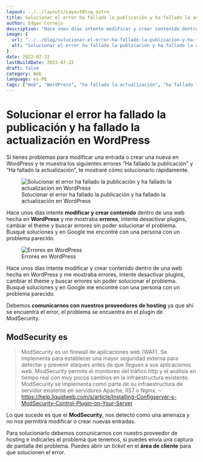 ```yaml
---
layout: ../../layouts/LayoutBlog.astro
title: Solucionar el error ha fallado la publicación y ha fallado la actualización en WordPress
author: Edgar Cornejo
description: "Hace unos días intente modificar y crear contenido dentro de una web hecha en WordPress y me mostraba errores, intente desactivar plugins, cambiar el theme y buscar errores sin poder solucionar el problema. Busqué soluciones y en Google me encontré con una persona con un problema parecido."
image: {
  url: "../../blog/solucionar-el-error-ha-fallado-la-publicacion-y-ha-fallado-la-actualizacion-en-wordpress.jpg",
  alt: "Solucionar el error ha fallado la publicación y ha fallado la actualización en WordPress",
}
date: 2022-07-22
lastBuildDate: 2022-07-22
draft: false
category: Web
language: es-PE
tags: ["Web", "WordPress", "ha fallado la actualización", "ha fallado la publicación", "error"]
---
```


# Solucionar el error ha fallado la publicación y ha fallado la actualización en WordPress

Si tienes problemas para modificar una entrada o crear una nueva en WordPress y te muestra los siguientes errores “Ha fallado la publicación” y “Ha fallado la actualización”, te mostraré cómo solucionarlo rápidamente.

<figure>
  <img src="../../blog/solucionar-el-error-ha-fallado-la-publicacion-y-ha-fallado-la-actualizacion-en-wordpress.jpg" alt="Solucionar el error ha fallado la publicación y ha fallado la actualización en WordPress"/>
  <figcaption>Solucionar el error ha fallado la publicación y ha fallado la actualización en WordPress</figcaption>
</figure>

Hace unos días intente **modificar y crear contenido** dentro de una web hecha en **WordPress** y me mostraba **errores**, intente desactivar plugins, cambiar el theme y buscar errores sin poder solucionar el problema. Busqué soluciones y en Google me encontré con una persona con un problema parecido. 

<figure>
  <img src="../../blog/errores-en-wordpress.jpg" alt="Errores en WordPress"/>
  <figcaption>Errores en WordPress</figcaption>
</figure>

Hace unos días intente modificar y crear contenido dentro de una web hecha en WordPress y me mostraba errores, intente desactivar plugins, cambiar el theme y buscar errores sin poder solucionar el problema. Busqué soluciones y en Google me encontré con una persona con un problema parecido.

Debemos **comunicarnos con nuestros proveedores de hosting** ya que ahí se encuentra el error, el problema se encuentra en el plugin de ModSecurity.

## ModSecurity es

> ModSecurity es un firewall de aplicaciones web (WAF). Se implementa para establecer una mayor seguridad externa para detectar y prevenir ataques antes de que lleguen a sus aplicaciones web. ModSecurity permite el monitoreo del tráfico http y el análisis en tiempo real con muy pocos cambios en la infraestructura existente. ModSecurity se implementa como parte de su infraestructura de servidor existente en servidores Apache, IIS7 o Nginx. ─ https://help.liquidweb.com/s/article/Installing-Configserver-s-ModSecurity-Control-Plugin-on-Your-Server

Lo que sucede es que el **ModSecurity**, nos detectó como una amenaza y no nos permitirá modificar o crear nuevas entradas.

Para solucionarlo debemos comunicarnos con nuestro proveedor de hosting e indicarles el problema que tenemos, si puedes envía una captura de pantalla del problema. Puedes abrir un *ticket* en el **área de cliente** para que solucionen el error.
